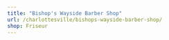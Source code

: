 ```yaml
---
title: "Bishop's Wayside Barber Shop"
url: /charlottesville/bishops-wayside-barber-shop/
shop: Friseur
---
```


